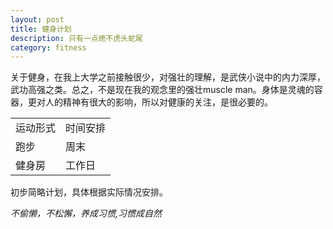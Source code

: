 ```yaml
---
layout: post
title: 健身计划
description: 只有一点绝不虎头蛇尾
category: fitness
---
```

关于健身，在我上大学之前接触很少，对强壮的理解，是武侠小说中的内力深厚，武功高强之类。总之，不是现在我的观念里的强壮muscle man。身体是灵魂的容器，更对人的精神有很大的影响，所以对健康的关注，是很必要的。
<table class="table table-bordered table-striped table-condensed">
<tr>
<td>运动形式</td>
<td>时间安排</td>
</tr>
<tr>
<td>跑步</td>
<td>周末</td>
</tr>
<tr>
<td>健身房</td>
<td>工作日</td>
</tr>
</table>
初步简略计划，具体根据实际情况安排。

_不偷懒，不松懈，养成习惯,习惯成自然_